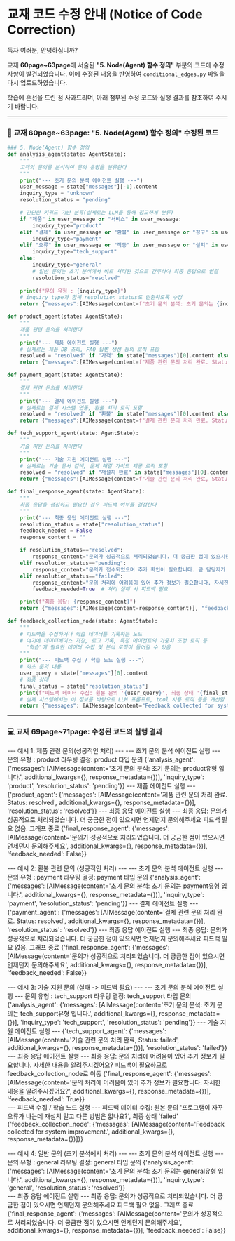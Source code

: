 # 교재 코드 수정 안내 (Notice of Code Correction)

독자 여러분, 안녕하십니까?

교재 **60page~63page**에 서술된 **"5. Node(Agent) 함수 정의"** 부분의 코드에 수정 사항이 발견되었습니다. 이에 수정된 내용을 반영하여 `conditional_edges.py` 파일을 다시 업로드하였습니다.

학습에 혼선을 드린 점 사과드리며, 아래 첨부된 수정 코드와 실행 결과를 참조하여 주시기 바랍니다.

---

### 📖 교재 60page~63page: "5. Node(Agent) 함수 정의" 수정된 코드

```python
### 5. Node(Agent) 함수 정의
def analysis_agent(state: AgentState):
    """
    고객의 문의를 분석하여 문의 유형을 분류한다
    """
    print("--- 초기 문의 분석 에이전트 실행 ---")
    user_message = state["messages"][-1].content
    inquiry_type = "unknown"
    resolution_status = "pending"

    # 간단한 키워드 기반 분류(실제로는 LLM을 통해 정교하게 분류)
    if "제품" in user_message or "서비스" in user_message:
        inquiry_type="product"
    elif "결제" in user_message or "환불" in user_message or "청구" in user_message:
        inquiry_type="payment"
    elif "오류" in user_message or "작동" in user_message or "설치" in user_message:
        inquiry_type="tech_support"
    else:
        inquiry_type="general"
        # 일반 문의는 초기 분석에서 바로 처리된 것으로 간주하여 최종 응답으로 연결
        resolution_status="resolved"
        
    print(f"문의 유형 : {inquiry_type}")
    # inquiry_type과 함꼐 resolution_status도 반환하도록 수정 
    return {"messages":[AIMessage(content=f"초기 문의 분석: 초기 문의는 {inquiry_type}유형 입니다.")], "inquiry_type": inquiry_type, "resolution_status": resolution_status}

def product_agent(state: AgentState):
    """
    제품 관련 문의를 처리한다
    """
    print("--- 제품 에이전트 실행 ---")
    # 실제로는 제품 DB 조회, FAQ 답변 생성 등의 로직 포함
    resolved = "resolved" if "가격" in state["messages"][0].content else "pending"
    return {"messages":[AIMessage(content=f"제품 관련 문의 처리 완료. Status: {resolved}")], "resolution_status":resolved}

def payment_agent(state: AgentState):
    """
    결제 관련 문의를 처리한다
    """
    print("--- 결제 에이전트 실행 ---")
    # 실제로는 결제 시스템 연동, 환불 처리 로직 포함
    resolved = "resolved" if "환불" in state["messages"][0].content else "pending"    
    return {"messages":[AIMessage(content=f"결제 관련 문의 처리 완료. Status: {resolved}")], "resolution_status": resolved}

def tech_support_agent(state: AgentState):
    """
    기술 지원 문의를 처리한다
    """
    print("--- 기술 지원 에이전트 실행 ---")
    # 실제로는 기술 문서 검색, 문제 해결 가이드 제공 로직 포함
    resolved = "resolved" if "재설치 완료" in state["messages"][0].content else "failed"
    return {"messages":[AIMessage(content=f"기술 관련 문의 처리 완료, Status: {resolved}")], "resolution_status": resolved}

def final_response_agent(state: AgentState):
    """
    최종 응답을 생성하고 필요한 경우 피드백 여부를 결정한다
    """
    print("--- 최종 응답 에이전트 실행 ---")
    resolution_status = state["resolution_status"]
    feedback_needed = False
    response_content = ""

    if resolution_status=="resolved":
        response_content="문의가 성공적으로 처리되었습니다. 더 궁금한 점이 있으시면 언제던지 문의해주세요"
    elif resolution_status=="pending":
        response_content="문의가 접수되었으며 추가 확인이 필요합니다. 곧 담당자가 연락드릴 예정입니다."
    elif resolution_status=="failed":
        response_content="문의 처리에 어려움이 있어 추가 정보가 필요합니다. 자세한 내용을 알려주시겠어요?"
        feedback_needed=True  # 처리 실패 시 피드백 필요

    print(f"최종 응답: {response_content}")   
    return {"messages":[AIMessage(content=response_content)], "feedback_needed":feedback_needed}

def feedback_collection_node(state: AgentState):
    """
    # 피드백을 수집하거나 학습 데이터를 기록하는 노드
    # 여기에 데이터베이스 저장, 로그 기록, 특정 에이전트의 가중치 조정 로직 등
      "학습"에 필요한 데이터 수집 및 분석 로직이 들어갈 수 있음 
    """
    print("--- 피드백 수집 / 학습 노드 실행 ---")
    # 최초 문의 내용
    user_query = state["messages"][0].content
    # 최종 상태
    final_status = state["resolution_status"]
    print(f"피드백 데이터 수집: 원본 문의 '{user_query}', 최종 상태 '{final_status}'")
    # 실제 시스템에서는 이 정보를 바탕으로 LLM 프롬프트, tool 사용 로직 등을 개선할 수 있습니다.    
    return {"messages": [AIMessage(content="Feedback collected for system improvement.")]}
```

---

### 💻 교재 69page~71page: 수정된 코드의 실행 결과

--- 예시 1: 제품 관련 문의(성공적인 처리) ---
--- 초기 문의 분석 에이전트 실행 ---
문의 유형 : product
라우팅 결정: product 타입 문의
{'analysis_agent': {'messages': [AIMessage(content='초기 문의 분석: 초기 문의는 product유형 입니다.', additional_kwargs={}, response_metadata={})], 'inquiry_type': 'product', 'resolution_status': 'pending'}}
--- 제품 에이전트 실행 ---
{'product_agent': {'messages': [AIMessage(content='제품 관련 문의 처리 완료. Status: resolved', additional_kwargs={}, response_metadata={})], 'resolution_status': 'resolved'}}
--- 최종 응답 에이전트 실행 ---
최종 응답: 문의가 성공적으로 처리되었습니다. 더 궁금한 점이 있으시면 언제던지 문의해주세요
피드백 필요 없음. 그래프 종료
{'final_response_agent': {'messages': [AIMessage(content='문의가 성공적으로 처리되었습니다. 더 궁금한 점이  있으시면 언제던지 문의해주세요', additional_kwargs={}, response_metadata={})], 'feedback_needed': False}}   

--- 예시 2: 환불 관련 문의 (성공적인 처리) ---
--- 초기 문의 분석 에이전트 실행 ---
문의 유형 : payment
라우팅 결정: payment 타입 문의
{'analysis_agent': {'messages': [AIMessage(content='초기 문의 분석: 초기 문의는 payment유형 입니다.', additional_kwargs={}, response_metadata={})], 'inquiry_type': 'payment', 'resolution_status': 'pending'}}
--- 결제 에이전트 실행 ---
{'payment_agent': {'messages': [AIMessage(content='결제 관련 문의 처리 완료. Status: resolved', additional_kwargs={}, response_metadata={})], 'resolution_status': 'resolved'}}
--- 최종 응답 에이전트 실행 ---
최종 응답: 문의가 성공적으로 처리되었습니다. 더 궁금한 점이 있으시면 언제던지 문의해주세요
피드백 필요 없음. 그래프 종료
{'final_response_agent': {'messages': [AIMessage(content='문의가 성공적으로 처리되었습니다. 더 궁금한 점이  있으시면 언제던지 문의해주세요', additional_kwargs={}, response_metadata={})], 'feedback_needed': False}}   

--- 예시 3: 기술 지원 문의 (실패 -> 피드백 필요) ---
--- 초기 문의 분석 에이전트 실행 ---
문의 유형 : tech_support
라우팅 결정: tech_support 타입 문의
{'analysis_agent': {'messages': [AIMessage(content='초기 문의 분석: 초기 문의는 tech_support유형 입니다.', additional_kwargs={}, response_metadata={})], 'inquiry_type': 'tech_support', 'resolution_status': 'pending'}}
--- 기술 지원 에이전트 실행 ---
{'tech_support_agent': {'messages': [AIMessage(content='기술 관련 문의 처리 완료, Status: failed', additional_kwargs={}, response_metadata={})], 'resolution_status': 'failed'}}
--- 최종 응답 에이전트 실행 ---
최종 응답: 문의 처리에 어려움이 있어 추가 정보가 필요합니다. 자세한 내용을 알려주시겠어요?
피드백이 필요하므로 feedback_collection_node로 이동
{'final_response_agent': {'messages': [AIMessage(content='문의 처리에 어려움이 있어 추가 정보가 필요합니다. 자세한 내용을 알려주시겠어요?', additional_kwargs={}, response_metadata={})], 'feedback_needed': True}}     
--- 피드백 수집 / 학습 노드 실행 ---
피드백 데이터 수집: 원본 문의 '프로그램이 자꾸 오류가 나는데 재설치 말고 다른 방법은 없나요?', 최종 상태 'failed'
{'feedback_collection_node': {'messages': [AIMessage(content='Feedback collected for system improvement.', additional_kwargs={}, response_metadata={})]}}

--- 예시 4: 일반 문의 (초기 분석에서 처리) ---
--- 초기 문의 분석 에이전트 실행 ---
문의 유형 : general
라우팅 결정: general 타입 문의
{'analysis_agent': {'messages': [AIMessage(content='초기 문의 분석: 초기 문의는 general유형 입니다.', additional_kwargs={}, response_metadata={})], 'inquiry_type': 'general', 'resolution_status': 'resolved'}}        
--- 최종 응답 에이전트 실행 ---
최종 응답: 문의가 성공적으로 처리되었습니다. 더 궁금한 점이 있으시면 언제던지 문의해주세요
피드백 필요 없음. 그래프 종료
{'final_response_agent': {'messages': [AIMessage(content='문의가 성공적으로 처리되었습니다. 더 궁금한 점이  있으시면 언제던지 문의해주세요', additional_kwargs={}, response_metadata={})], 'feedback_needed': False}}
